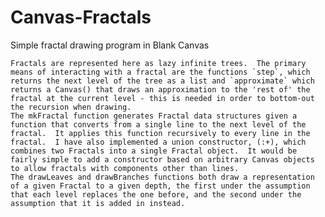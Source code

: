 # Canvas-Fractals
Simple fractal drawing program in Blank Canvas


    Fractals are represented here as lazy infinite trees.  The primary means of interacting with a fractal are the functions `step`, which returns the next level of the tree as a list and `approximate` which returns a Canvas() that draws an approximation to the 'rest of' the fractal at the current level - this is needed in order to bottom-out the recursion when drawing.
    The mkFractal function generates Fractal data structures given a function that converts from a single line to the next level of the fractal.  It applies this function recursively to every line in the fractal.  I have also implemented a union constructor, (:+), which combines two Fractals into a single Fractal object.  It would be fairly simple to add a constructor based on arbitrary Canvas objects to allow fractals with components other than lines.
    The drawLeaves and drawBranches functions both draw a representation of a given Fractal to a given depth, the first under the assumption that each level replaces the one before, and the second under the assumption that it is added in instead.
